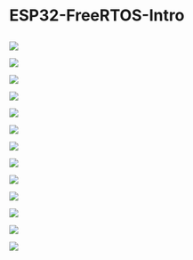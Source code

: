 # ESP32-FreeRTOS-Intro
##

![](./Pictures/Slides/FreeRTOS-Picture-01.PNG)

![](./Pictures/Slides/FreeRTOS-Picture-02.PNG)

![](./Pictures/Slides/FreeRTOS-Picture-03.PNG)

![](./Pictures/Slides/FreeRTOS-Picture-04.PNG)

![](./Pictures/Slides/FreeRTOS-Picture-05.PNG)

![](./Pictures/Slides/FreeRTOS-Picture-06.PNG)

![](./Pictures/Slides/FreeRTOS-Picture-07.PNG)

![](./Pictures/Slides/FreeRTOS-Picture-08.PNG)

![](./Pictures/Slides/FreeRTOS-Picture-09.PNG)

![](./Pictures/Slides/FreeRTOS-Picture-00.PNG)

![](./Pictures/Slides/FreeRTOS-Picture-11.PNG)

![](./Pictures/Slides/FreeRTOS-Picture-12.PNG)

![](./Pictures/Slides/FreeRTOS-Picture-13.PNG)
